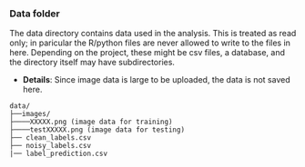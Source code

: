 ### Data folder

The data directory contains data used in the analysis. This is treated as read only; in paricular the R/python files are never allowed to write to the files in here. Depending on the project, these might be csv files, a database, and the directory itself may have subdirectories.

+ **Details**: Since image data is large to be uploaded, the data is not saved here.
```
data/
├──images/
├────XXXXX.png (image data for training)
├────testXXXXX.png (image data for testing)
├── clean_labels.csv
├── noisy_labels.csv
|── label_prediction.csv

```
